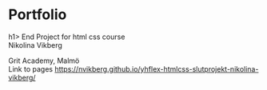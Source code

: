 <h1>Portfolio</h1>h1>
End Project for html css course
<br>
Nikolina Vikberg

Grit Academy, Malmö
<br>
Link to pages https://nvikberg.github.io/yhflex-htmlcss-slutprojekt-nikolina-vikberg/
